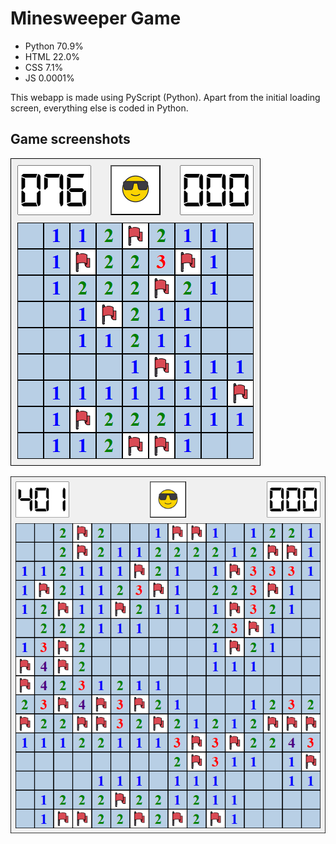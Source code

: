 # Minesweeper Game

- Python 70.9%
- HTML 22.0%
- CSS 7.1%
- JS 0.0001%

This webapp is made using PyScript (Python). Apart from the initial loading screen, everything else is coded in Python.

## Game screenshots

![Screenshot of the game.](/screenshots/image2.png?raw=true)

![Screenshot of the game.](/screenshots/image1.png?raw=true)
